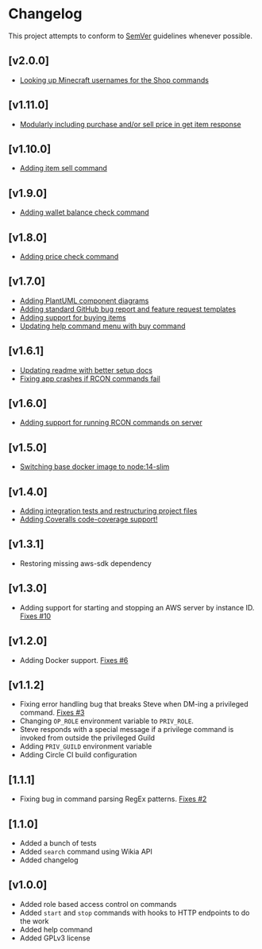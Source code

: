 # Changelog
This project attempts to conform to [SemVer](https://semver.org/) guidelines whenever possible.

## [v2.0.0]
* [Looking up Minecraft usernames for the Shop commands](https://github.com/Ubunfu/mc-steve/pull/46)

## [v1.11.0]
* [Modularly including purchase and/or sell price in get item response](https://github.com/Ubunfu/mc-steve/pull/44)
## [v1.10.0]
* [Adding item sell command](https://github.com/Ubunfu/mc-steve/pull/42)

## [v1.9.0]
* [Adding wallet balance check command](https://github.com/Ubunfu/mc-steve/pull/40)

## [v1.8.0]
* [Adding price check command](https://github.com/Ubunfu/mc-steve/pull/38)

## [v1.7.0]
* [Adding PlantUML component diagrams](https://github.com/Ubunfu/mc-steve/pull/33)
* [Adding standard GitHub bug report and feature request templates](https://github.com/Ubunfu/mc-steve/pull/32)
* [Adding support for buying items](https://github.com/Ubunfu/mc-steve/pull/34)
* [Updating help command menu with buy command](https://github.com/Ubunfu/mc-steve/pull/36)

## [v1.6.1]
* [Updating readme with better setup docs](https://github.com/Ubunfu/mc-steve/pull/29)
* [Fixing app crashes if RCON commands fail](https://github.com/Ubunfu/mc-steve/pull/30)

## [v1.6.0]
* [Adding support for running RCON commands on server](https://github.com/Ubunfu/mc-steve/pull/26)

## [v1.5.0]
* [Switching base docker image to node:14-slim](https://github.com/Ubunfu/mc-steve/pull/23)

## [v1.4.0]
* [Adding integration tests and restructuring project files](https://github.com/Ubunfu/mc-steve/pull/19)
* [Adding Coveralls code-coverage support!](https://github.com/Ubunfu/mc-steve/pull/20)

## [v1.3.1]
* Restoring missing aws-sdk dependency

## [v1.3.0]
* Adding support for starting and stopping an AWS server by instance ID. [Fixes #10](https://github.com/Ubunfu/mc-steve/issues/10)

## [v1.2.0]
* Adding Docker support.  [Fixes #6](https://github.com/Ubunfu/mc-steve/issues/6)

## [v1.1.2]
* Fixing error handling bug that breaks Steve when DM-ing a privileged command.  [Fixes #3](https://github.com/Ubunfu/mc-steve/issues/3)
* Changing `OP_ROLE` environment variable to `PRIV_ROLE`.
* Steve responds with a special message if a privilege command is invoked from outside the privileged Guild
* Adding `PRIV_GUILD` environment variable
* Adding Circle CI build configuration

## [1.1.1]
* Fixing bug in command parsing RegEx patterns. [Fixes #2](https://github.com/Ubunfu/mc-steve/issues/2)

## [1.1.0]
* Added a bunch of tests
* Added `search` command using Wikia API
* Added changelog

## [v1.0.0]
* Added role based access control on commands
* Added `start` and `stop` commands with hooks to HTTP endpoints to do the work
* Added help command
* Added GPLv3 license